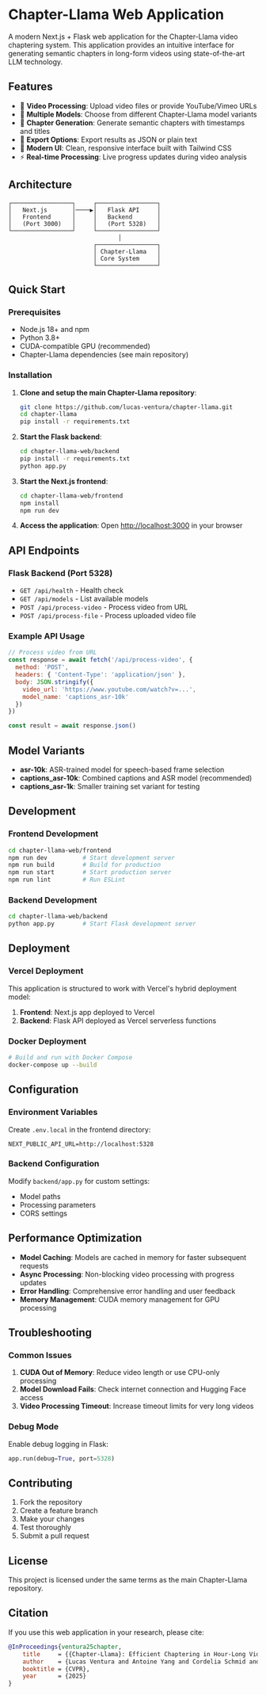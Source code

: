 # Chapter-Llama Web Application

A modern Next.js + Flask web application for the Chapter-Llama video chaptering system. This application provides an intuitive interface for generating semantic chapters in long-form videos using state-of-the-art LLM technology.

## Features

- 🎥 **Video Processing**: Upload video files or provide YouTube/Vimeo URLs
- 🤖 **Multiple Models**: Choose from different Chapter-Llama model variants
- 📝 **Chapter Generation**: Generate semantic chapters with timestamps and titles
- 💾 **Export Options**: Export results as JSON or plain text
- 🎨 **Modern UI**: Clean, responsive interface built with Tailwind CSS
- ⚡ **Real-time Processing**: Live progress updates during video analysis

## Architecture

```
┌─────────────────┐     ┌─────────────────┐
│   Next.js       │────▶│   Flask API     │
│   Frontend      │     │   Backend       │
│   (Port 3000)   │     │   (Port 5328)   │
└─────────────────┘     └─────────────────┘
                               │
                        ┌─────────────────┐
                        │ Chapter-Llama   │
                        │ Core System     │
                        └─────────────────┘
```

## Quick Start

### Prerequisites

- Node.js 18+ and npm
- Python 3.8+
- CUDA-compatible GPU (recommended)
- Chapter-Llama dependencies (see main repository)

### Installation

1. **Clone and setup the main Chapter-Llama repository**:
   ```bash
   git clone https://github.com/lucas-ventura/chapter-llama.git
   cd chapter-llama
   pip install -r requirements.txt
   ```

2. **Start the Flask backend**:
   ```bash
   cd chapter-llama-web/backend
   pip install -r requirements.txt
   python app.py
   ```

3. **Start the Next.js frontend**:
   ```bash
   cd chapter-llama-web/frontend
   npm install
   npm run dev
   ```

4. **Access the application**:
   Open [http://localhost:3000](http://localhost:3000) in your browser

## API Endpoints

### Flask Backend (Port 5328)

- `GET /api/health` - Health check
- `GET /api/models` - List available models
- `POST /api/process-video` - Process video from URL
- `POST /api/process-file` - Process uploaded video file

### Example API Usage

```javascript
// Process video from URL
const response = await fetch('/api/process-video', {
  method: 'POST',
  headers: { 'Content-Type': 'application/json' },
  body: JSON.stringify({
    video_url: 'https://www.youtube.com/watch?v=...',
    model_name: 'captions_asr-10k'
  })
})

const result = await response.json()
```

## Model Variants

- **asr-10k**: ASR-trained model for speech-based frame selection
- **captions_asr-10k**: Combined captions and ASR model (recommended)
- **captions_asr-1k**: Smaller training set variant for testing

## Development

### Frontend Development

```bash
cd chapter-llama-web/frontend
npm run dev          # Start development server
npm run build        # Build for production
npm run start        # Start production server
npm run lint         # Run ESLint
```

### Backend Development

```bash
cd chapter-llama-web/backend
python app.py        # Start Flask development server
```

## Deployment

### Vercel Deployment

This application is structured to work with Vercel's hybrid deployment model:

1. **Frontend**: Next.js app deployed to Vercel
2. **Backend**: Flask API deployed as Vercel serverless functions

### Docker Deployment

```bash
# Build and run with Docker Compose
docker-compose up --build
```

## Configuration

### Environment Variables

Create `.env.local` in the frontend directory:

```env
NEXT_PUBLIC_API_URL=http://localhost:5328
```

### Backend Configuration

Modify `backend/app.py` for custom settings:
- Model paths
- Processing parameters
- CORS settings

## Performance Optimization

- **Model Caching**: Models are cached in memory for faster subsequent requests
- **Async Processing**: Non-blocking video processing with progress updates
- **Error Handling**: Comprehensive error handling and user feedback
- **Memory Management**: CUDA memory management for GPU processing

## Troubleshooting

### Common Issues

1. **CUDA Out of Memory**: Reduce video length or use CPU-only processing
2. **Model Download Fails**: Check internet connection and Hugging Face access
3. **Video Processing Timeout**: Increase timeout limits for very long videos

### Debug Mode

Enable debug logging in Flask:

```python
app.run(debug=True, port=5328)
```

## Contributing

1. Fork the repository
2. Create a feature branch
3. Make your changes
4. Test thoroughly
5. Submit a pull request

## License

This project is licensed under the same terms as the main Chapter-Llama repository.

## Citation

If you use this web application in your research, please cite:

```bibtex
@InProceedings{ventura25chapter,
    title     = {{Chapter-Llama}: Efficient Chaptering in Hour-Long Videos with {LLM}s},
    author    = {Lucas Ventura and Antoine Yang and Cordelia Schmid and G{"u}l Varol},
    booktitle = {CVPR},
    year      = {2025}
}
```
